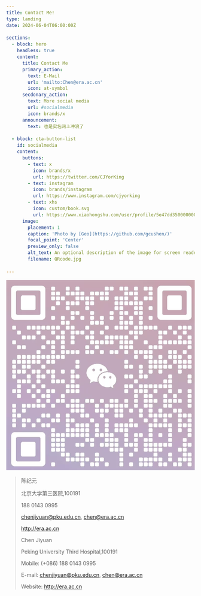 ```yaml
---
title: Contact Me!
type: landing
date: 2024-06-04T06:00:00Z  

sections:
  - block: hero
    headless: true
    content:
      title: Contact Me
      primary_action:
        text: E-Mail
        url: 'mailto:Chen@era.ac.cn'
        icon: at-symbol
      secdonary_action:
        text: More social media
        url: #socialmedia
        icon: brands/x
      announcement:
        text: 也是实名网上冲浪了
    
  - block: cta-button-list
    id: socialmedia
    content:
      buttons:
        - text: x
          icon: brands/x
          url: https://twitter.com/CJYorKing
        - text: instagram
          icon: brands/instagram
          url: https://www.instagram.com/cjyorking
        - text: xhs
          icon: custom/book.svg
          url: https://www.xiaohongshu.com/user/profile/5e47dd35000000000100875a
      image:
        placement: 1
        caption: 'Photo by [Geo](https://github.com/gcushen/)'
        focal_point: 'Center'
        preview_only: false
        alt_text: An optional description of the image for screen readers.
        filename: QRcode.jpg  

---
```

![Wechat](QRcode.jpg)


>陈纪元
>
>北京大学第三医院,100191
>
>188 0143 0995
>
>chenjiyuan@pku.edu.cn, chen@era.ac.cn
>
>http://era.ac.cn
>
>
>
>Chen Jiyuan
>
>Peking University Third Hospital,100191 
>
>Mobile: (+086) 188 0143 0995
>
>E-mail: chenjiyuan@pku.edu.cn, chen@era.ac.cn
>
>Website: http://era.ac.cn
